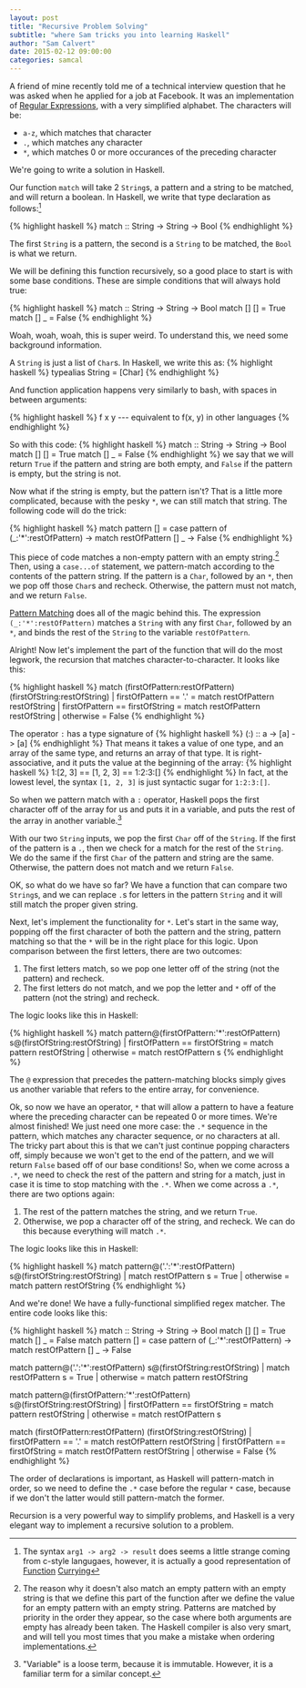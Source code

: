 ```yaml
---
layout: post
title: "Recursive Problem Solving"
subtitle: "where Sam tricks you into learning Haskell"
author: "Sam Calvert"
date: 2015-02-12 09:00:00
categories: samcal
---
```


A friend of mine recently told me of a technical interview question that he was
asked when he applied for a job at Facebook. It was an implementation
of [Regular Expressions](http://en.wikipedia.org/wiki/Regular_expression), with
a very simplified alphabet. The characters will be:

* `a-z`, which matches that character
* `.`, which matches any character
* `*`, which matches 0 or more occurances of the preceding character

We're going to write a solution in Haskell.

Our function `match` will take 2 `String`s, a pattern and a string to be
matched, and will return a boolean. In Haskell, we write that type declaration
as follows:[^1]

{% highlight haskell %}
match :: String -> String -> Bool
{% endhighlight %}

The first `String` is a pattern, the second is a `String` to be matched, the `Bool`
is what we return.

We will be defining this function recursively, so a good place to start is with
some base conditions. These are simple conditions that will always hold true:

{% highlight haskell %}
match :: String -> String -> Bool
match [] [] = True
match [] _  = False
{% endhighlight %}

Woah, woah, woah, this is super weird. To understand this, we need some
background information.

A `String` is just a list of `Char`s. In Haskell, we write this as:
{% highlight haskell %}
typealias String = [Char]
{% endhighlight %}

And function application happens very similarly to bash, with spaces in between
arguments:

{% highlight haskell %}
f x y --- equivalent to f(x, y) in other languages
{% endhighlight %}

So with this code:
{% highlight haskell %}
match :: String -> String -> Bool
match [] [] = True
match [] _  = False
{% endhighlight %}
we say that we will return `True` if the pattern and string are both empty, and
`False` if the pattern is empty, but the string is not.

Now what if the string is empty, but the pattern isn't? That is a little more
complicated, because with the pesky `*`, we can still match that string. The
following code will do the trick:

{% highlight haskell %}
match pattern [] =
  case pattern of
    (_:'*':restOfPattern) -> match restOfPattern []
    _ -> False
{% endhighlight %}

This piece of code matches a non-empty pattern with an empty string.[^2] Then, using
a `case...of` statement, we pattern-match according to the contents of the
pattern string. If the pattern is a `Char`, followed by an `*`, then we pop off
those `Char`s and recheck. Otherwise, the pattern must not match, and we return
`False`.

[Pattern Matching](http://learnyouahaskell.com/syntax-in-functions) does all of
the magic behind this. The expression `(_:'*':restOfPattern)` matches a `String`
with any first `Char`, followed by an `*`, and binds the rest of the `String` to
the variable `restOfPattern`.

Alright! Now let's implement the part of the function that will do the most
legwork, the recursion that matches character-to-character. It looks like this:

{% highlight haskell %}
match (firstOfPattern:restOfPattern) (firstOfString:restOfString)
  | firstOfPattern == '.' = match restOfPattern restOfString
  | firstOfPattern == firstOfString = match restOfPattern restOfString
  | otherwise = False
{% endhighlight %}

The operator `:` has a type signature of
{% highlight haskell %}
(:) :: a -> [a] -> [a]
{% endhighlight %}
That means it takes a value of one type, and an array of the same type, and
returns an array of that type. It is right-associative, and it puts the value at
the beginning of the array:
{% highlight haskell %}
1:[2, 3] == [1, 2, 3] == 1:2:3:[]
{% endhighlight %}
In fact, at the lowest level, the syntax `[1, 2, 3]` is just syntactic sugar for
`1:2:3:[]`.

So when we pattern match with a `:` operator, Haskell pops the first character
off of the array for us and puts it in a variable, and puts the rest of the
array in another variable.[^3]

With our two `String` inputs, we pop the first `Char` off of the `String`. If
the first of the pattern is a `.`, then we check for a match for the rest of the
`String`. We do the same if the first `Char` of the pattern and string are the
same. Otherwise, the pattern does not match and we return `False`.

OK, so what do we have so far? We have a function that can compare two
`String`s, and we can replace `.`s for letters in the pattern `String` and it
will still match the proper given string.

Next, let's implement the functionality for `*`. Let's start in the same way,
popping off the first character of both the pattern and the string, pattern
matching so that the `*` will be in the right place for this logic. Upon
comparison between the first letters, there are two outcomes:

1. The first letters match, so we pop one letter off of the string (not the
   pattern) and recheck.
2. The first letters do not match, and we pop the letter and `*` off of the
   pattern (not the string) and recheck.

The logic looks like this in Haskell:

{% highlight haskell %}
match pattern@(firstOfPattern:'*':restOfPattern) s@(firstOfString:restOfString)
  | firstOfPattern == firstOfString = match pattern restOfString
  | otherwise = match restOfPattern s
{% endhighlight %}

The `@` expression that precedes the pattern-matching blocks simply gives us
another variable that refers to the entire array, for convenience.

Ok, so now we have an operator, `*` that will allow a pattern to have a feature
where the preceding character can be repeated 0 or more times. We're almost
finished! We just need one more case: the `.*` sequence in the pattern, which
matches any character sequence, or no characters at all. The tricky part about
this is that we can't just continue popping characters off, simply because we
won't get to the end of the pattern, and we will return `False` based off of
our base conditions! So, when we come across a `.*`, we need to check the rest
of the pattern and string for a match, just in case it is time to stop matching
with the `.*`. When we come across a `.*`, there are two options again:

1. The rest of the pattern matches the string, and we return `True`.
2. Otherwise, we pop a character off of the string, and recheck. We can do this
   because everything will match `.*`.

The logic looks like this in Haskell:

{% highlight haskell %}
match pattern@('.':'*':restOfPattern) s@(firstOfString:restOfString)
  | match restOfPattern s = True
  | otherwise = match pattern restOfString
{% endhighlight %}

And we're done! We have a fully-functional simplified regex matcher. The entire
code looks like this:

{% highlight haskell %}
match :: String -> String -> Bool
match [] [] = True
match [] _  = False
match pattern [] =
  case pattern of
    (_:'*':restOfPattern) -> match restOfPattern []
    _ -> False

match pattern@('.':'*':restOfPattern) s@(firstOfString:restOfString)
  | match restOfPattern s = True
  | otherwise = match pattern restOfString

match pattern@(firstOfPattern:'*':restOfPattern) s@(firstOfString:restOfString)
  | firstOfPattern == firstOfString = match pattern restOfString
  | otherwise = match restOfPattern s

match (firstOfPattern:restOfPattern) (firstOfString:restOfString)
  | firstOfPattern == '.' = match restOfPattern restOfString
  | firstOfPattern == firstOfString = match restOfPattern restOfString
  | otherwise = False
{% endhighlight %}

The order of declarations is important, as Haskell will pattern-match in order,
so we need to define the `.*` case before the regular `*` case, because if we don't
the latter would still pattern-match the former.

Recursion is a very powerful way to simplify problems, and Haskell is a very
elegant way to implement a recursive solution to a problem.

[^1]: The syntax `arg1 -> arg2 -> result` does seems a little strange coming from c-style langugaes, however, it is actually a good representation of [Function](http://en.wikipedia.org/wiki/Currying) [Currying](http://learnyouahaskell.com/higher-order-functions)

[^2]: The reason why it doesn't also match an empty pattern with an empty string is that we define this part of the function after we define the value for an empty pattern with an empty string. Patterns are matched by priority in the order they appear, so the case where both arguments are empty has already been taken. The Haskell compiler is also very smart, and will tell you most times that you make a mistake when ordering implementations.

[^3]: "Variable" is a loose term, because it is immutable. However, it is a familiar term for a similar concept.

